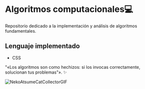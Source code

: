 # Algoritmos computacionales💻
Repositorio dedicado a la implementación y análisis de algoritmos fundamentales.
## Lenguaje implementado
- CSS

"«Los algoritmos son como hechizos: si los invocas correctamente, solucionan tus problemas"». ✨

![NekoAtsumeCatCollectorGIF](https://github.com/user-attachments/assets/2745004d-fc22-42f9-9919-985ce9016bc3)
